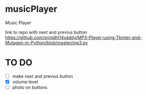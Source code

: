 # musicPlayer
Music Player

link to repo with next and previus button
https://github.com/srinidhi14vaddy/MP3-Player-using-Tkinter-and-Mutagen-in-Python/blob/master/mp3.py

# TO DO

- [ ] make next and previus button
- [x] volume level 
- [ ] photo on buttons
